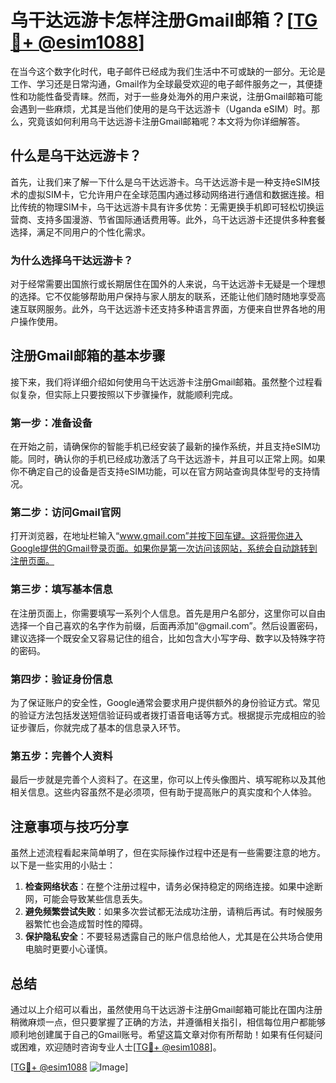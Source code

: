 # 乌干达远游卡怎样注册Gmail邮箱？[[TG💪+ @esim1088](https://t.me/s/esim1088)]

在当今这个数字化时代，电子邮件已经成为我们生活中不可或缺的一部分。无论是工作、学习还是日常沟通，Gmail作为全球最受欢迎的电子邮件服务之一，其便捷性和功能性备受青睐。然而，对于一些身处海外的用户来说，注册Gmail邮箱可能会遇到一些麻烦，尤其是当他们使用的是乌干达远游卡（Uganda eSIM）时。那么，究竟该如何利用乌干达远游卡注册Gmail邮箱呢？本文将为你详细解答。

## 什么是乌干达远游卡？

首先，让我们来了解一下什么是乌干达远游卡。乌干达远游卡是一种支持eSIM技术的虚拟SIM卡，它允许用户在全球范围内通过移动网络进行通信和数据连接。相比传统的物理SIM卡，乌干达远游卡具有许多优势：无需更换手机即可轻松切换运营商、支持多国漫游、节省国际通话费用等。此外，乌干达远游卡还提供多种套餐选择，满足不同用户的个性化需求。

### 为什么选择乌干达远游卡？

对于经常需要出国旅行或长期居住在国外的人来说，乌干达远游卡无疑是一个理想的选择。它不仅能够帮助用户保持与家人朋友的联系，还能让他们随时随地享受高速互联网服务。此外，乌干达远游卡还支持多种语言界面，方便来自世界各地的用户操作使用。

## 注册Gmail邮箱的基本步骤

接下来，我们将详细介绍如何使用乌干达远游卡注册Gmail邮箱。虽然整个过程看似复杂，但实际上只要按照以下步骤操作，就能顺利完成。

### 第一步：准备设备

在开始之前，请确保你的智能手机已经安装了最新的操作系统，并且支持eSIM功能。同时，确认你的手机已经成功激活了乌干达远游卡，并且可以正常上网。如果你不确定自己的设备是否支持eSIM功能，可以在官方网站查询具体型号的支持情况。

### 第二步：访问Gmail官网

打开浏览器，在地址栏输入“www.gmail.com”并按下回车键。这将带你进入Google提供的Gmail登录页面。如果你是第一次访问该网站，系统会自动跳转到注册页面。

### 第三步：填写基本信息

在注册页面上，你需要填写一系列个人信息。首先是用户名部分，这里你可以自由选择一个自己喜欢的名字作为前缀，后面再添加“@gmail.com”。然后设置密码，建议选择一个既安全又容易记住的组合，比如包含大小写字母、数字以及特殊字符的密码。

### 第四步：验证身份信息

为了保证账户的安全性，Google通常会要求用户提供额外的身份验证方式。常见的验证方法包括发送短信验证码或者拨打语音电话等方式。根据提示完成相应的验证步骤后，你就完成了基本的信息录入环节。

### 第五步：完善个人资料

最后一步就是完善个人资料了。在这里，你可以上传头像图片、填写昵称以及其他相关信息。这些内容虽然不是必须项，但有助于提高账户的真实度和个人体验。

## 注意事项与技巧分享

虽然上述流程看起来简单明了，但在实际操作过程中还是有一些需要注意的地方。以下是一些实用的小贴士：

1. **检查网络状态**：在整个注册过程中，请务必保持稳定的网络连接。如果中途断网，可能会导致某些信息丢失。
2. **避免频繁尝试失败**：如果多次尝试都无法成功注册，请稍后再试。有时候服务器繁忙也会造成暂时性的障碍。
3. **保护隐私安全**：不要轻易透露自己的账户信息给他人，尤其是在公共场合使用电脑时更要小心谨慎。

## 总结

通过以上介绍可以看出，虽然使用乌干达远游卡注册Gmail邮箱可能比在国内注册稍微麻烦一点，但只要掌握了正确的方法，并遵循相关指引，相信每位用户都能够顺利地创建属于自己的Gmail账号。希望这篇文章对你有所帮助！如果有任何疑问或困难，欢迎随时咨询专业人士[[TG💪+ @esim1088](https://t.me/s/esim1088)]。

[[TG💪+ @esim1088](https://t.me/s/esim1088) ![Image](https://i.postimg.cc/4NQfJmqS/Snipaste-2025-05-13-00-14-12.png)]